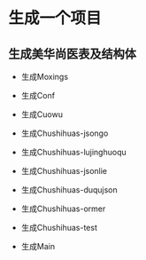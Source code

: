 # 生成一个项目

## 生成美华尚医表及结构体

* 生成Moxings
* 生成Conf
* 生成Cuowu
* 生成Chushihuas-jsongo
* 生成Chushihuas-lujinghuoqu

* 生成Chushihuas-jsonlie
* 生成Chushihuas-duqujson

* 生成Chushihuas-ormer
* 生成Chushihuas-test


* 生成Main
